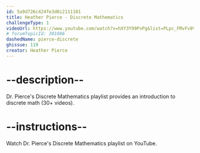 ```yaml
---
id: 5a9d726c424fe3d0i2111101
title: Heather Pierce - Discrete Mathematics
challengeType: 1
videoUrl: https://www.youtube.com/watch?v=hXY3Y99PvPg&list=PLpc_FMvFv8VRTj6KELDCKCwvgREHpZP80
# forumTopicId: 301086
dashedName: pierce-discrete
ghissue: 119
creator: Heather Pierce 
---
```


# --description--

Dr. Pierce's Discrete Mathematics playlist provides an introduction to discrete math (30+ videos).

# --instructions--

Watch Dr. Pierce's Discrete Mathematics playlist on YouTube.